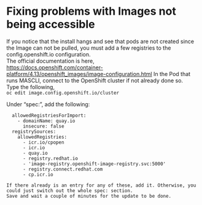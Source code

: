 # Fixing problems with Images not being accessible

If you notice that the install hangs and see that pods are not created since the Image can not be pulled, you must add a few registries to the config.openshift.io configuration.  
The official documentation is here,  
https://docs.openshift.com/container-platform/4.13/openshift_images/image-configuration.html
In the Pod that runs MASCLI, connect to the OpenShift cluster if not already done so.  
Type the following,  
`oc edit image.config.openshift.io/cluster`  

Under “spec:”, add the following:  
```spec:  
  allowedRegistriesForImport:  
    - domainName: quay.io  
      insecure: false  
  registrySources:  
    allowedRegistries:  
      - icr.io/cpopen  
      - icr.io  
      - quay.io  
      - registry.redhat.io  
      - 'image-registry.openshift-image-registry.svc:5000'  
      - registry.connect.redhat.com  
      - cp.icr.io  

If there already is an entry for any of these, add it. Otherwise, you could just switch out the whole spec: section.  
Save and wait a couple of minutes for the update to be done.
